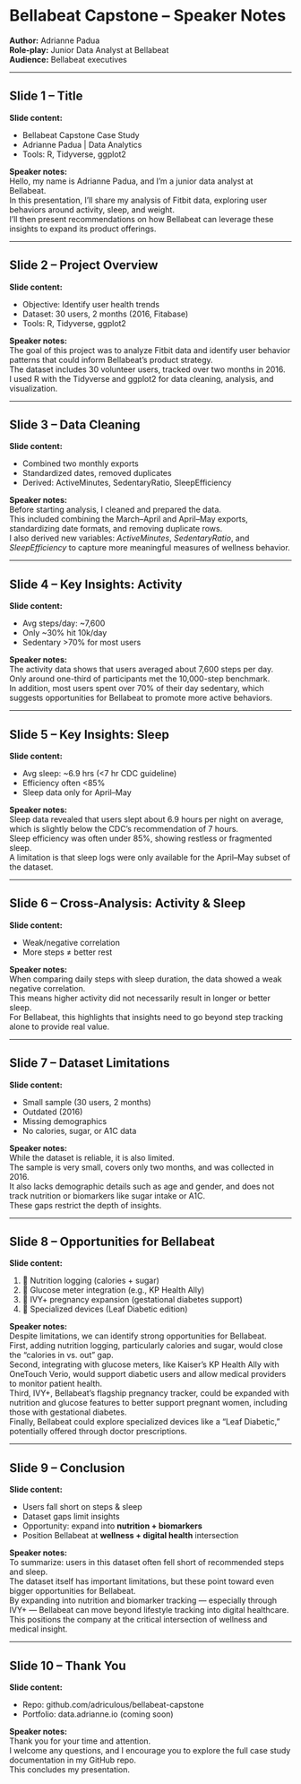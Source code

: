 # Bellabeat Capstone – Speaker Notes

**Author:** Adrianne Padua  
**Role-play:** Junior Data Analyst at Bellabeat  
**Audience:** Bellabeat executives  

---

## Slide 1 – Title
**Slide content:**  
- Bellabeat Capstone Case Study  
- Adrianne Padua | Data Analytics  
- Tools: R, Tidyverse, ggplot2  

**Speaker notes:**  
Hello, my name is Adrianne Padua, and I’m a junior data analyst at Bellabeat.  
In this presentation, I’ll share my analysis of Fitbit data, exploring user behaviors around activity, sleep, and weight.  
I’ll then present recommendations on how Bellabeat can leverage these insights to expand its product offerings.

---

## Slide 2 – Project Overview
**Slide content:**  
- Objective: Identify user health trends  
- Dataset: 30 users, 2 months (2016, Fitabase)  
- Tools: R, Tidyverse, ggplot2  

**Speaker notes:**  
The goal of this project was to analyze Fitbit data and identify user behavior patterns that could inform Bellabeat’s product strategy.  
The dataset includes 30 volunteer users, tracked over two months in 2016.  
I used R with the Tidyverse and ggplot2 for data cleaning, analysis, and visualization.

---

## Slide 3 – Data Cleaning
**Slide content:**  
- Combined two monthly exports  
- Standardized dates, removed duplicates  
- Derived: ActiveMinutes, SedentaryRatio, SleepEfficiency  

**Speaker notes:**  
Before starting analysis, I cleaned and prepared the data.  
This included combining the March–April and April–May exports, standardizing date formats, and removing duplicate rows.  
I also derived new variables: *ActiveMinutes*, *SedentaryRatio*, and *SleepEfficiency* to capture more meaningful measures of wellness behavior.

---

## Slide 4 – Key Insights: Activity
**Slide content:**  
- Avg steps/day: ~7,600  
- Only ~30% hit 10k/day  
- Sedentary >70% for most users  

**Speaker notes:**  
The activity data shows that users averaged about 7,600 steps per day.  
Only around one-third of participants met the 10,000-step benchmark.  
In addition, most users spent over 70% of their day sedentary, which suggests opportunities for Bellabeat to promote more active behaviors.

---

## Slide 5 – Key Insights: Sleep
**Slide content:**  
- Avg sleep: ~6.9 hrs (<7 hr CDC guideline)  
- Efficiency often <85%  
- Sleep data only for April–May  

**Speaker notes:**  
Sleep data revealed that users slept about 6.9 hours per night on average, which is slightly below the CDC’s recommendation of 7 hours.  
Sleep efficiency was often under 85%, showing restless or fragmented sleep.  
A limitation is that sleep logs were only available for the April–May subset of the dataset.

---

## Slide 6 – Cross-Analysis: Activity & Sleep
**Slide content:**  
- Weak/negative correlation  
- More steps ≠ better rest  

**Speaker notes:**  
When comparing daily steps with sleep duration, the data showed a weak negative correlation.  
This means higher activity did not necessarily result in longer or better sleep.  
For Bellabeat, this highlights that insights need to go beyond step tracking alone to provide real value.

---

## Slide 7 – Dataset Limitations
**Slide content:**  
- Small sample (30 users, 2 months)  
- Outdated (2016)  
- Missing demographics  
- No calories, sugar, or A1C data  

**Speaker notes:**  
While the dataset is reliable, it is also limited.  
The sample is very small, covers only two months, and was collected in 2016.  
It also lacks demographic details such as age and gender, and does not track nutrition or biomarkers like sugar intake or A1C.  
These gaps restrict the depth of insights.

---

## Slide 8 – Opportunities for Bellabeat
**Slide content:**  
1. 🍎 Nutrition logging (calories + sugar)  
2. 💉 Glucose meter integration (e.g., KP Health Ally)  
3. 🤰 IVY+ pregnancy expansion (gestational diabetes support)  
4. 🌿 Specialized devices (Leaf Diabetic edition)  

**Speaker notes:**  
Despite limitations, we can identify strong opportunities for Bellabeat.  
First, adding nutrition logging, particularly calories and sugar, would close the “calories in vs. out” gap.  
Second, integrating with glucose meters, like Kaiser’s KP Health Ally with OneTouch Verio, would support diabetic users and allow medical providers to monitor patient health.  
Third, IVY+, Bellabeat’s flagship pregnancy tracker, could be expanded with nutrition and glucose features to better support pregnant women, including those with gestational diabetes.  
Finally, Bellabeat could explore specialized devices like a “Leaf Diabetic,” potentially offered through doctor prescriptions.

---

## Slide 9 – Conclusion
**Slide content:**  
- Users fall short on steps & sleep  
- Dataset gaps limit insights  
- Opportunity: expand into **nutrition + biomarkers**  
- Position Bellabeat at **wellness + digital health** intersection  

**Speaker notes:**  
To summarize: users in this dataset often fell short of recommended steps and sleep.  
The dataset itself has important limitations, but these point toward even bigger opportunities for Bellabeat.  
By expanding into nutrition and biomarker tracking — especially through IVY+ — Bellabeat can move beyond lifestyle tracking into digital healthcare.  
This positions the company at the critical intersection of wellness and medical insight.  

---

## Slide 10 – Thank You
**Slide content:**  
- Repo: github.com/adriculous/bellabeat-capstone  
- Portfolio: data.adrianne.io (coming soon)  

**Speaker notes:**  
Thank you for your time and attention.  
I welcome any questions, and I encourage you to explore the full case study documentation in my GitHub repo.  
This concludes my presentation.  